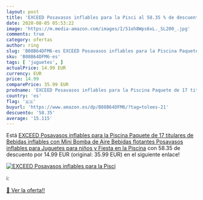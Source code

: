 ```yaml
---
layout: post
title: 'EXCEED Posavasos inflables para la Pisci al 58.35 % de descuento'
date: 2020-08-05 05:53:22
image: 'https://m.media-amazon.com/images/I/51oh8Wps6xL._SL200_.jpg'
comments: true
category: ofertas
author: ring
slug: 'B08B64DFM6-es EXCEED Posavasos inflables para la Piscina Paquete de 17...'
sku: 'B08B64DFM6-es'
tags: [ 'juguetes', ]
actualPrice: 14.99 EUR
currency: EUR
price: 14.99
comparePrice: 35.99 EUR
prodname: 'EXCEED Posavasos inflables para la Piscina Paquete de 17 titulares de Bebidas inflables con Mini Bomba de Aire  Bebidas flotantes Posavasos inflables para Juguetes para niños y Fiesta en la Piscina'
country: 'es'
flag: '🇪🇸'
buyurl: 'https://www.amazon.es/dp/B08B64DFM6/?tag=tolees-21'
descuento: '58.35'
average: '15.115'
---
```


Está [EXCEED Posavasos inflables para la Piscina Paquete de 17 titulares de Bebidas inflables con Mini Bomba de Aire  Bebidas flotantes Posavasos inflables para Juguetes para niños y Fiesta en la Piscina](https://www.amazon.es/dp/B08B64DFM6/?tag=tolees-21) con 58.35 de descuento por 14.99 EUR (original: 35.99 EUR) en el siguiente enlace!

[![EXCEED Posavasos inflables para la Pisci](https://m.media-amazon.com/images/I/51oh8Wps6xL._SL200_.jpg)](https://www.amazon.es/dp/B08B64DFM6/?tag=tolees-21)

ℹ️:


[🛒 Ver la oferta!!](https://www.amazon.es/dp/B08B64DFM6/?tag=tolees-21)
